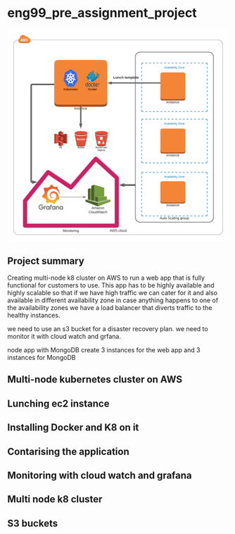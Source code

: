 # eng99_pre_assignment_project

![diagram](/images/pre-assignment-k8-cluster-diagram.png)

## Project summary
Creating multi-node k8 cluster on AWS to run a web app that is fully functional for customers to use. This app has to be highly available and highly scalable so that if we have high traffic we can cater for it and also available in different availability zone in case anything happens to one of the availability zones we have a load balancer that diverts traffic to the healthy instances. 

we need to use an s3 bucket for a disaster recovery plan. 
we need to monitor it with cloud watch and grfana.

node app with MongoDB
create 3 instances for the web app and 
3 instances for MongoDB

## Multi-node kubernetes cluster on AWS

## Lunching ec2 instance

## Installing Docker and K8 on it

## Contarising the application

## Monitoring with cloud watch and grafana

## Multi node k8 cluster

## S3 buckets

## 
